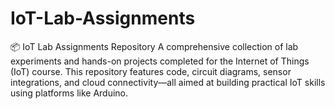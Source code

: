 # IoT-Lab-Assignments
📦 IoT Lab Assignments Repository A comprehensive collection of lab experiments and hands-on projects completed for the Internet of Things (IoT) course. This repository features code, circuit diagrams, sensor integrations, and cloud connectivity—all aimed at building practical IoT skills using platforms like Arduino.
